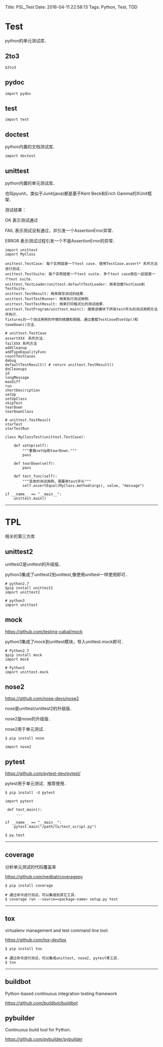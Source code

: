 Title: PSL_Test
Date: 2016-04-11 22:58:13
Tags: Python, Test, TDD

# Test

python的单元测试库．

## 2to3

    $2to3

## pydoc

    import pydoc

## test

    import test

## doctest

python内置的文档测试库．

    import doctest

## unittest

python内置的单元测试库．

也叫pyunit，类似于Junit(java)都是基于Kent Beck和Erich
Gamma的XUnit框架．

测试结果：

OK 表示测试通过

FAIL 表示测试没有通过，并引发一个AssertionError异常．

ERROR 表示测试过程引发一个不是AssertionError的异常．

    import unittest
    import MyClass

    unittest.TestCase: 每个实例就是一个test case. 使用TestCase.assert* 系列方法进行测试．
    unittest.TestSuite: 每个实例就是一个test suite. 多个test case放在一起就是一个test suite.
    unittest.TestLoader/unittest.defaultTestLoader: 用来加载TestCase到TestSuite.
    unittest.TestResult: 用来保存测试的结果．
    unittest.TextTestRunner: 用来执行测试用例．
    unittest.TextTestResult: 用来打印格式化的测试结果．
    unittest.TestProgram/unittest.main(): 搜索该模块下所有test开头的测试用例方法并执行．
    fixtures对一个测试用例的环境的搭建和销毁，通过重载TestCase的setUp()和teaeDown()方法．

    # unittest.TestCase
    assertXXX　系列方法．
    failXXX 系列方法
    addCleanup
    addTypeEqualityFunc
    countTestCases
    debug
    defaultTestResult() # return unittest.TestResult()
    doCleanups
    id
    longMessage
    maxDiff
    run
    shortDescription
    setUp
    setUpClass
    skipTest
    tearDown
    tearDownClass

    # unittest.TestResult
    starTest
    starTestRun

    class MyClassTest(unittest.TestCase):

        def setUp(self):
            """重载setUp和tearDown."""
            pass

        def tearDown(self):
            pass

        def test_func(self):
            """具体的测试用例，需要用test开头"""
            self.assertEqual(MyClass.method(args), value, "message")

    if __name__ == "__main__":
        unittest.main()

***

# TPL

相关的第三方库

## unittest2

unittest2是unittest的升级版．

python3集成了unittest2到unittest,像使用unittest一样使用即可．

    # python2.7
    $pip install unittest2
    import unittest2

    # python3
    import unittest

## mock

<https://github.com/testing-cabal/mock>

python3集成了mock到unittest模块，导入unittest.mock即可．

    # Python2.7
    $pip install mock
    import mock

    # Python3
    import unittest.mock

## nose2

<https://github.com/nose-devs/nose2>

nose是unittest/unittest2的升级版．

nose2是nose的升级版．

nose2用于单元测试．

    $ pip install nose

    import nose2

## pytest

<https://github.com/pytest-dev/pytest/>

pytest用于单元测试．推荐使用．

    $ pip install -U pytest

    import pytest

     def test_main():
         ...

    if __name__ == "__main__":
        pytest.main("/path/to/test_script.py")

    $ py.test

***

## coverage

分析单元测试的代码覆盖率

<https://github.com/nedbat/coveragepy>

    $ pip install coverage

    # 通过命令进行测试，可以集成到其它工具．
    $ coverage run --source=<package-name> setup.py test

***

## tox

virtualenv management and test command line tool.

<https://github.com/tox-dev/tox>

    $ pip install tox

    # 通过命令进行测试，可以集成unittest, nose2, pytest等工具．
    $ tox

***

## buildbot

Python-based continuous integration testing framework

<https://github.com/buildbot/buildbot>

## pybuilder

Continuous build tool for Python.

<https://github.com/pybuilder/pybuilder>
